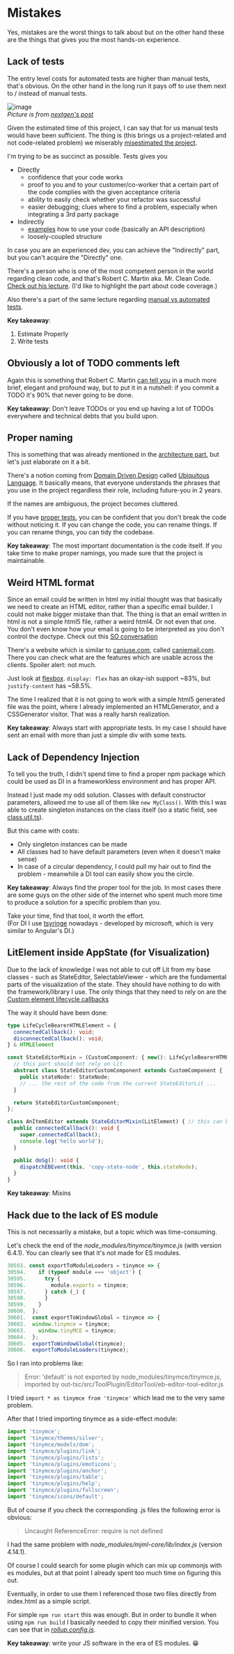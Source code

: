 # Mistakes

Yes, mistakes are the worst things to talk about but on the other hand these are the things that gives you the most hands-on experience.

## Lack of tests
The entry level costs for automated tests are higher than manual tests, that's obvious. On the other hand in the long run it pays off to use them next to / instead of manual tests. 


![image](./manual-vs-automated-tests.webp) \
*Picture is from [nextgen's post](https://resources.nextgen-technology.com/automated-testing-measure-roi)*


Given the estimated time of this project, I can say that for us manual tests would have been sufficient.
The thing is (this brings us a project-related and not code-related problem) we miserably [misestimated the project](#weird-html-format).

I'm trying to be as succinct as possible. Tests gives you
- Directly
  - confidence that your code works
  - proof to you and to your customer/co-worker that a certain part of the code complies with the given acceptance criteria
  - ability to easily check whether your refactor was successful
  - easier debugging; clues where to find a problem, especially when integrating a 3rd party package
- Indirectly
  - [examples](https://www.youtube.com/watch?v=i37i6DE5kxg) how to use your code (basically an API description)
  - loosely-coupled structure

In case you are an experienced dev, you can achieve the "Indirectly" part, but you can't acquire the "Directly" one.

There's a person who is one of the most competent person in the world regarding clean code, and that's Robert C. Martin aka. Mr. Clean Code. [Check out his lecture](https://youtu.be/Qjywrq2gM8o?si=kmR2PmDBFs87ZzBV&t=1907).
(I'd like to highlight the part about code coverage.)

Also there's a part of the same lecture regarding [manual vs automated tests](https://youtu.be/Qjywrq2gM8o?si=CQ0lN6DxFRG2pHqB&t=2790).

**Key takeaway**:
1. Estimate Properly
2. Write tests

## Obviously a lot of TODO comments left
Again this is something that Robert C. Martin [can tell you](https://youtu.be/2a_ytyt9sf8?si=EJh7Bo-lnRKP9gdV&t=1498) in a much more brief, elegant and profound way, but to put it in a nutshell:
if you commit a TODO it's 90% that never going to be done.

**Key takeaway**:
Don't leave TODOs or you end up having a lot of TODOs everywhere and technical debts that you build upon.

## Proper naming
This is something that was already mentioned in the [architecture part](./architecture.md#ebitem), but let's just elaborate on it a bit.

There's a notion coming from [Domain Driven Design](https://martinfowler.com/bliki/DomainDrivenDesign.html) called [Ubiquitous Language](https://martinfowler.com/bliki/UbiquitousLanguage.html).
It basically means, that everyone understands the phrases that you use in the project regardless their role, including future-you in 2 years.

If the names are ambiguous, the project becomes cluttered.

If you have [proper tests](#lack-of-tests), you can be confident that you don't break the code without noticing it.
If you can change the code, you can rename things.
If you can rename things, you can tidy the codebase.

**Key takeaway**:
The most important documentation is the code itself. If you take time to make proper namings, you made sure that the project is maintainable.

## Weird HTML format
Since an email could be written in html my initial thought was that basically we need to create an HTML editor, rather than a specific email builder. I could not make bigger mistake than that. The thing is that an email written in html is not a simple html5 file, rather a weird html4. Or not even that one. You don't even know how your email is going to be interpreted as you don't control the doctype.
Check out this [SO conversation](https://stackoverflow.com/questions/9136002/what-version-of-html-to-use-in-emails)

There's a website which is similar to [caniuse.com](https://caniuse.com), called [caniemail.com](https://www.caniemail.com/). There you can check what are the features which are usable across the clients. Spoiler alert: not much.

Just look at [flexbox](https://www.caniemail.com/search/?s=flex). `display: flex` has an okay-ish support ~83%, but `justify-content` has ~58.5%.

The time I realized that it is not going to work with a simple html5 generated file was the point, where I already implemented an HTMLGenerator, and a CSSGenerator visitor. That was a really harsh realization.

**Key takeaway**: Always start with appropriate tests. In my case I should have sent an email with more than just a simple div with some texts.

## Lack of Dependency Injection

To tell you the truth, I didn't spend time to find a proper npm package which could be used as DI in a frameworkless environment and has proper API.

Instead I just made my odd solution. Classes with default constructor parameters, allowed me to use all of them like `new MyClass()`.
With this I was able to create singleton instances on the class itself (so a static field, see [class.util.ts](../src/common/utils/class.util.ts)).

But this came with costs:
- Only singleton instances can be made
- All classes had to have default parameters (even when it doesn't make sense)
- In case of a circular dependency, I could pull my hair out to find the problem - meanwhile a DI tool can easily show you the circle.

**Key takeaway**: Always find the proper tool for the job. In most cases there are some guys on the other side of the internet who spent much more time to produce a solution for a specific problem than you.

Take your time, find that tool, it worth the effort. \
(For DI I use [tsyringe](https://www.npmjs.com/package/tsyringe) nowadays - developed by microsoft, which is very similar to Angular's DI.)

## LitElement inside AppState (for Visualization)
Due to the lack of knowledge I was not able to cut off Lit from my base classes - such as StateEditor, SelectableViewer - which are the fundamental parts of the visualization of the state. They should have nothing to do with the framework/library I use.
The only things that they need to rely on are the [Custom element lifecycle callbacks](https://developer.mozilla.org/en-US/docs/Web/API/Web_components/Using_custom_elements#custom_element_lifecycle_callbacks)

The way it should have been done:
```typescript
type LifeCycleBearerHTMLElement = {
  connectedCallback(): void;
  disconnectedCallback(): void;
} & HTMLElement

const StateEditorMixin = (CustomComponent: { new(): LifeCycleBearerHTMLElement }) => {
  // this part should not rely on Lit
  abstract class StateEditorCustomComponent extends CustomComponent {
    public stateNode!: StateNode;
    // ... the rest of the code from the current StateEditorLit ...
  }

  return StateEditorCustomComponent;
};

class AnItemEditor extends StateEditorMixin(LitElement) { // this can be lit specific
  public connectedCallback(): void {
    super.connectedCallback();
    console.log('hello world');
  }

  public doSg(): void {
    dispatchEBEvent(this, 'copy-state-node', this.stateNode);
  }
}
```

**Key takeaway**: Mixins

## Hack due to the lack of ES module

This is not necessarily a mistake, but a topic which was time-consuming.

Let's check the end of the _node_modules/tinymce/tinymce.js_ (with version 6.4.1). You can clearly see that it's not made for ES modules.

```javascript
30593. const exportToModuleLoaders = tinymce => {
30594.    if (typeof module === 'object') {
30595.      try {
30596.        module.exports = tinymce;
30597.      } catch (_) {
30598.      }
30599.    }
30600.  };
30601.  const exportToWindowGlobal = tinymce => {
30602.  window.tinymce = tinymce;
30603.    window.tinyMCE = tinymce;
30604.  };
30605.  exportToWindowGlobal(tinymce);
30606.  exportToModuleLoaders(tinymce);
```

So I ran into problems like:
> Error: 'default' is not exported by node_modules/tinymce/tinymce.js, imported by out-tsc/src/ToolPlugin/EditorTool/eb-editor-tool-editor.js

I tried `import * as tinymce from 'tinymce'` which lead me to the very same problem.

After that I tried importing tinymce as a side-effect module:

```typescript
import 'tinymce';
import 'tinymce/themes/silver';
import 'tinymce/models/dom';
import 'tinymce/plugins/link';
import 'tinymce/plugins/lists';
import 'tinymce/plugins/emoticons';
import 'tinymce/plugins/anchor';
import 'tinymce/plugins/table';
import 'tinymce/plugins/help';
import 'tinymce/plugins/fullscreen';
import 'tinymce/icons/default';
```

But of course if you check the corresponding .js files the following error is obvious:
> Uncaught ReferenceError: require is not defined

I had the same problem with _node_modules/mjml-core/lib/index.js_ (version 4.14.1).

Of course I could search for some plugin which can mix up commonjs with es modules, but at that point I already spent too much time on figuring this out.

Eventually, in order to use them I referenced those two files directly from index.html as a simple script.

For simple `npm run start` this was enough. But in order to bundle it when using `npm run build` I basically needed to copy their minified version. You can see that in [_rollup.config.js_](../rollup.config.js?plane1#L25).

**Key takeaway**: write your JS software in the era of ES modules. 😁